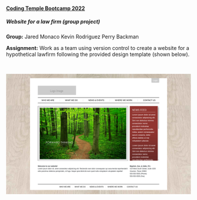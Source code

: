 #### <u>Coding Temple Bootcamp 2022</u>

##### *Website for a law firm (group project)*

**Group:**
Jared Monaco
Kevin Rodriguez
Perry Backman

**Assignment:** Work as a team using version control to create a website for a hypothetical lawfirm following the provided design template (shown below).

<br>

![](./static/example_pics/who_we_are.png)

